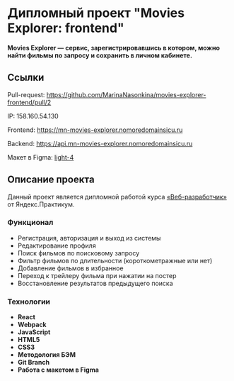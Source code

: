 # Дипломный проект "Movies Explorer: frontend"

**Movies Explorer — сервис, зарегистрировавшись в котором, можно найти фильмы по запросу и сохранить в личном кабинете.**

## Ссылки

Pull-request: <https://github.com/MarinaNasonkina/movies-explorer-frontend/pull/2>

IP: 158.160.54.130

Frontend: <https://mn-movies-explorer.nomoredomainsicu.ru>

Backend: <https://api.mn-movies-explorer.nomoredomainsicu.ru>

Макет в Figma: [light-4](https://www.figma.com/file/6FMWkB94wE7KTkcCgUXtnC/light-1?type=design&node-id=1-2798&mode=design&t=NldvwfYgA54z4QjW-0)

## Описание проекта

Данный проект является дипломной работой курса [«Веб-разработчик»](https://practicum.yandex.ru/web/) от Яндекс.Практикум.

### Функционал

* Регистрация, авторизация и выход из системы
* Редактирование профиля
* Поиск фильмов по поисковому запросу
* Фильтр фильмов по длительности (короткометражные или нет)
* Добавление фильмов в избранное
* Переход к трейлеру фильма при нажатии на постер
* Восстановление результатов предыдущего поиска

### Технологии

* **React**
* **Webpack**
* **JavaScript**
* **HTML5**
* **CSS3**
* **Методология БЭМ**
* **Git Branch**
* **Работа с макетом в Figma**

